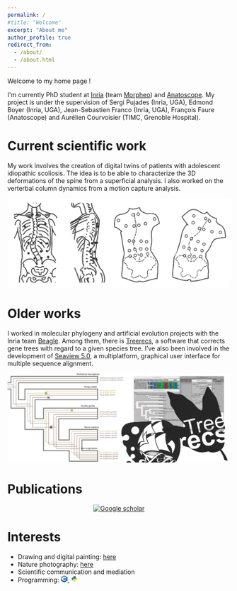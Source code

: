 ```yaml
---
permalink: /
#title: "Welcome"
excerpt: "About me"
author_profile: true
redirect_from: 
  - /about/
  - /about.html
---
```


Welcome to my home page !


I'm currently PhD student at [Inria](https://www.inria.fr/fr) (team [Morpheo](https://team.inria.fr/morpheo/)) and [Anatoscope](https://www.anatoscope.com/). My project is under the supervision of Sergi Pujades (Inria, UGA), Edmond Boyer (Inria, UGA), Jean-Sebastien Franco (Inria, UGA), François Faure (Anatoscope) and Aurélien Courvoisier (TIMC, Grenoble Hospital).

# Current scientific work
My work involves the creation of digital twins of patients with adolescent idiopathic scoliosis. The idea is to be able to characterize the 3D deformations of the spine from a superficial analysis. I also worked on the verterbal column dynamics from a motion capture analysis.

![Scoliosis Studies](/images/scoliosis_study.png)


# Older works
I worked in molecular phylogeny and artificial evolution projects with the Inria team [Beagle](https://team.inria.fr/beagle/). Among them, there is [Treerecs](https://project.inria.fr/treerecs/), a software that corrects gene trees with regard to a given species tree. I’ve also been involved in the development of [Seaview 5.0](http://doua.prabi.fr/software/seaview), a multiplatform, graphical user interface for multiple sequence alignment.

![Beagle Studies](/images/beagle_studies.png)


# Publications
<div align="center">
  <a href="https://scholar.google.com/citations?user=OqDSwDEAAAAJ&hl=fr"><img src="https://upload.wikimedia.org/wikipedia/commons/thumb/c/c7/Google_Scholar_logo.svg/240px-Google_Scholar_logo.svg.png" alt="Google scholar" width="50" height="50" >
  </a>
</div>
    

# Interests
- Drawing and digital painting: [here](https://www.instagram.com/cometicon.draws/)
- Nature photography: [here](https://www.instagram.com/cometicon.shots/)
- Scientific communication and mediation
- Programming: <img src="/images/logo_cpp.png" width="15" height="15">, <img src="/images/logo_python.png" width="15" height="15">
